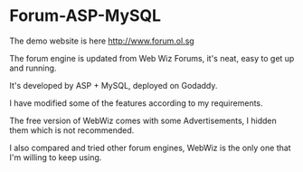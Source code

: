 # Forum-ASP-MySQL
 
The demo website is here http://www.forum.ol.sg

The forum engine is updated from Web Wiz Forums, it's neat, easy to get up and running.

It's developed by ASP + MySQL, deployed on Godaddy.

I have modified some of the features according to my requirements.

The free version of WebWiz comes with some Advertisements, I hidden them which is not recommended.

I also compared and tried other forum engines, WebWiz is the only one that I'm willing to keep using.
